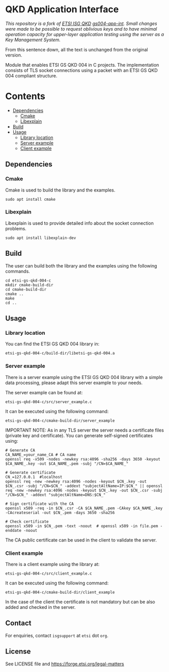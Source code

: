 # QKD Application Interface

*This repository is a fork of [ETSI ISG QKD](https://www.etsi.org/committee/qkd) [gs004-app-int](https://forge.etsi.org/rep/qkd/gs004-app-int/-/tree/edition3?ref_type=heads). Small changes were made to be possible to request oblivious keys and to have minimal operation capacity for upper-layer application testing using the server as a Key Management System.*

From this sentence down, all the text is unchanged from the original version.

Module that enables ETSI GS QKD 004 in C projects. The implementation consists of TLS socket connections using a packet
with an ETSI GS QKD 004 compliant structure.

# Contents

* [Dependencies](#dependencies)
    * [Cmake](#cmake)
    * [Libexplain](#libexplain)
* [Build](#build)
* [Usage](#usage)
    * [Library location](#library-location)
    * [Server example](#server-example)
    * [Client example](#client-example)

## Dependencies <a name="dependencies"></a>

### Cmake <a name="cmake"></a>

Cmake is used to build the library and the examples.

```shell
sudo apt install cmake
```

### Libexplain <a name="libexplain"></a>

Libexplain is used to provide detailed info about the socket connection problems.

```shell
sudo apt install libexplain-dev
```

## Build <a name="build"></a>

The user can build both the library and the examples using the following commands.

```shell
cd etsi-gs-qkd-004-c
mkdir cmake-build-dir
cd cmake-build-dir
cmake ..
make
cd ..
```

## Usage <a name="usage"></a>

### Library location <a name="library-location"></a>

You can find the ETSI GS QKD 004 library in:

```
etsi-gs-qkd-004-c/build-dir/libetsi-gs-qkd-004.a
```

### Server example <a name="server-example"></a>

There is a server example using the ETSI GS QKD 004 library with a simple data processing, please adapt this server
example to your needs.

The server example can be found at:

```
etsi-gs-qkd-004-c/src/server_example.c
```

It can be executed using the following command:

```shell
etsi-gs-qkd-004-c/cmake-build-dir/server_example
```

IMPORTANT NOTE: As in any TLS server the server needs a certificate files (private key and certificate).
You can generate self-signed certificates using:

```shell
# Generate CA
CA_NAME_=your_name_CA # CA name
openssl req -x509 -nodes -newkey rsa:4096 -sha256 -days 3650 -keyout $CA_NAME_.key -out $CA_NAME_.pem -subj "/CN=$CA_NAME_"

# Generate certificate
CN_=127.0.0.1  #localhost
openssl req -new -newkey rsa:4096 -nodes -keyout $CN_.key -out $CN_.csr -subj "/CN=$CN_" -addext "subjectAltName=IP:$CN_" || openssl req -new -newkey rsa:4096 -nodes -keyout $CN_.key -out $CN_.csr -subj "/CN=$CN_" -addext "subjectAltName=DNS:$CN_"

# Sign certificate with the CA
openssl x509 -req -in $CN_.csr -CA $CA_NAME_.pem -CAkey $CA_NAME_.key -CAcreateserial -out $CN_.pem -days 3650 -sha256

# Check certificate
openssl x509 -in $CN_.pem -text -noout  # openssl x509 -in file.pem -enddate -noout 
```

The CA public certificate can be used in the client to validate the server.

### Client example <a name="client-example"></a>

There is a client example using the library at:

```
etsi-gs-qkd-004-c/src/client_example.c
```

It can be executed using the following command:

```shell
etsi-gs-qkd-004-c/cmake-build-dir/client_example
```

In the case of the client the certificate is not mandatory but can be also added and checked in the server.

## Contact

For enquiries, contact `isgsupport` at `etsi` dot `org`.

## License

See LICENSE file and https://forge.etsi.org/legal-matters
